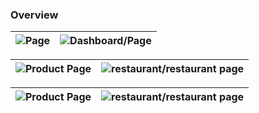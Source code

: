 ### Overview

| ![Page](https://github.com/betelhemdemsis/Food-Delivery/blob/master/image-ss/Screenshot%202024-06-06%20181301.png) | ![Dashboard/Page](https://github.com/betelhemdemsis/Food-Delivery/blob/master/image-ss/Screenshot%202024-06-01%20124338.png) |
|:------------------------------------------------------------------------------------------------------------------:|:-----------------------------------------------------------------------------------------------------------------------------:|

| ![Product Page](https://github.com/betelhemdemsis/Food-Delivery/blob/master/image-ss/Screenshot%202024-06-01%20124453.png) | ![restaurant/restaurant page](https://github.com/betelhemdemsis/Food-Delivery/blob/master/image-ss/Screenshot%202024-06-01%20132805.png) |
|:-----------------------------------------------------------------------------------------------------------------------------------:|:------------------------------------------------------------------------------------------------------------------------------------------:|

| ![Product Page](https://github.com/betelhemdemsis/Food-Delivery/blob/master/image-ss/Screenshot%202024-06-01%20124453.png) | ![restaurant/restaurant page](https://github.com/betelhemdemsis/Food-Delivery/blob/master/image-ss/Screenshot%202024-06-01%20132805.png) |
|:-----------------------------------------------------------------------------------------------------------------------------------:|:------------------------------------------------------------------------------------------------------------------------------------------:|
